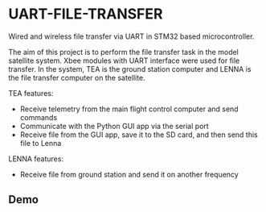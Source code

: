 # UART-FILE-TRANSFER

Wired and wireless file transfer via UART in STM32 based microcontroller.

The aim of this project is to perform the file transfer task in the model satellite system. Xbee modules with UART interface were used for file transfer. In the system, TEA is the ground station computer and LENNA is the file transfer computer on the satellite.

TEA features:
- Receive telemetry from the main flight control computer and send commands
- Communicate with the Python GUI app via the serial port
- Receive file from the GUI app, save it to the SD card, and then send this file to Lenna

LENNA features:
- Receive file from ground station and send it on another frequency

## Demo



